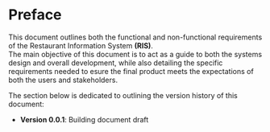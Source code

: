 # Preface 
This document outlines both the functional and non-functional requirements of the Restaurant Information System **(RIS)**.
<br>
The main objective of this document is to act as a guide to both the systems design and overall development, while also detailing the specific requirements needed to esure the final product meets the expectations of both the users and stakeholders.

The section below is dedicated to outlining the version history of this document:
- __Version 0.0.1__: Building document draft
